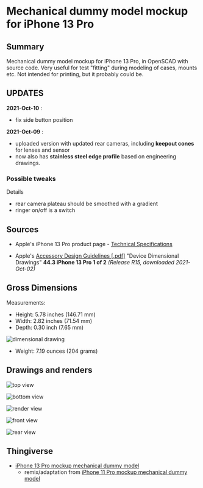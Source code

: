Mechanical dummy model mockup for iPhone 13 Pro
===============================================

Summary
-------

Mechanical dummy model mockup for iPhone 13 Pro, in OpenSCAD with source code. Very useful for test "fitting" during modeling of cases, mounts etc. Not intended for printing, but it probably could be.

UPDATES
-------

**2021-Oct-10** :

-	fix side button position

**2021-Oct-09** :

-	uploaded version with updated rear cameras, including **keepout cones** for lenses and sensor
-	now also has **stainless steel edge profile** based on engineering drawings.

### Possible tweaks

Details

-	rear camera plateau should be smoothed with a gradient
-	ringer on/off is a switch

Sources
-------

-	Apple's iPhone 13 Pro product page - [Technical Specifications](https://www.apple.com/iphone-13-pro/specs/)

-	Apple's [Accessory Design Guidelines [.pdf]](https://developer.apple.com/accessories/Accessory-Design-Guidelines.pdf) "Device Dimensional Drawings" **44.3 iPhone 13 Pro 1 of 2** *(Release R15, downloaded 2021-Oct-02)*

Gross Dimensions
----------------

Measurements:

-	Height: 5.78 inches (146.71 mm)
-	Width: 2.82 inches (71.54 mm)
-	Depth: 0.30 inch (7.65 mm)

![dimensional drawing](img/dimensions_iphone_13_pro__screenshot.png)

-	Weight: 7.19 ounces (204 grams)

Drawings and renders
--------------------

![top view](img/iphone_13_pro_top_view.png)

![bottom view](img/iphone_13_pro_bottom_view.png)

![render view](img/iphone_13_pro_render_view.png)

![front view](img/iphone_13_pro_front_view.png)

![rear view](img/iphone_13_pro_rear_view.png)

Thingiverse
-----------

-	[iPhone 13 Pro mockup mechanical dummy model](https://www.thingiverse.com/thing:4980345/)
	-	remix/adaptation from [iPhone 11 Pro mockup mechanical dummy model](https://www.thingiverse.com/thing:3865803/)
